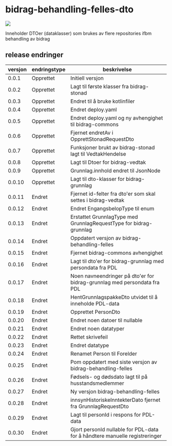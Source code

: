 # bidrag-behandling-felles-dto

![](https://github.com/navikt/bidrag-behandling-felles-dto/workflows/maven%20deploy/badge.svg)

Inneholder DTOer (dataklasser) som brukes av flere repositories ifbm behandling av bidrag

## release endringer

| versjon | endringstype | beskrivelse                                                                 |
|---------|--------------|-----------------------------------------------------------------------------|
| 0.0.1   | Opprettet    | Initiell versjon                                                            |
| 0.0.2   | Opprettet    | Lagt til første klasser fra bidrag-stonad                                   |
| 0.0.3   | Opprettet    | Endret til å bruke kotlinfiler                                              |
| 0.0.4   | Opprettet    | Endret deploy.yaml                                                          |
| 0.0.5   | Opprettet    | Endret deploy.yaml og ny avhengighet til bidrag-commons                     |
| 0.0.6   | Opprettet    | Fjernet endretAv i OpprettStonadRequestDto                                  |
| 0.0.7   | Opprettet    | Funksjoner brukt av bidrag-stonad lagt til VedtakHendelse                   |
| 0.0.8   | Opprettet    | Lagt til Dtoer for bidrag-vedtak                                            |
| 0.0.9   | Opprettet    | Grunnlag.innhold endret til JsonNode                                        |
| 0.0.10  | Opprettet    | Lagt til dto-klasser for bidrag-grunnlag                                    |
| 0.0.11  | Endret       | Fjernet id-felter fra dto'er som skal settes i bidrag-vedtak                |
| 0.0.12  | Endret       | Endret EngangsbelopType til enum                                            |
| 0.0.13  | Endret       | Erstattet GrunnlagType med GrunnlagRequestType for bidrag-grunnlag          |
| 0.0.14  | Endret       | Oppdatert versjon av bidrag-behandling-felles                               |
| 0.0.15  | Endret       | Fjernet bidrag-commons avhengighet                                          |
| 0.0.16  | Endret       | Lagt til dto'er for bidrag-grunnlag med persondata fra PDL                  |
| 0.0.17  | Endret       | Noen navneendringer på dto'er for bidrag-grunnlag med persondata fra PDL    |
| 0.0.18  | Endret       | HentGrunnlagspakkeDto utvidet til å inneholde PDL-data                      |
| 0.0.19  | Endret       | Opprettet PersonDto                                                         |
| 0.0.20  | Endret       | Endret noen datoer til nullable                                             |
| 0.0.21  | Endret       | Endret noen datatyper                                                       |
| 0.0.22  | Endret       | Rettet skrivefeil                                                           |
| 0.0.23  | Endret       | Endret datatype                                                             |
| 0.0.24  | Endret       | Renamet Person til Forelder                                                 |
| 0.0.25  | Endret       | Pom oppdatert med siste versjon av bidrag-behandling-felles                 |
| 0.0.26  | Endret       | Fødsels- og dødsdato lagt til på husstandsmedlemmer                         |
| 0.0.27  | Endret       | Ny versjon bidrag-behandling-felles                                         |
| 0.0.28  | Endret       | innsynHistoriskeInntekterDato fjernet fra GrunnlagRequestDto                |
| 0.0.29  | Endret       | Lagt til personId i respons for PDL-data                                    |
| 0.0.30  | Endret       | Gjort personId nullable for PDL-data for å håndtere manuelle registreringer |
